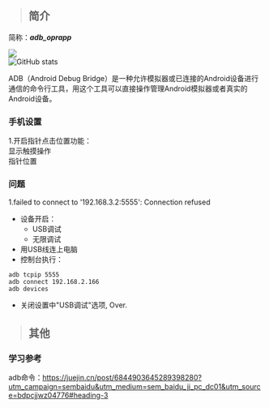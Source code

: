 > ## 简介

简称：**_adb_oprapp_**  

![](https://img.shields.io/badge/Development%20Language-Python-FF0000)  
![GitHub stats](https://github-readme-stats.vercel.app/api?username=GIS90&theme=highcontrast&show_icons=true&hide=contribs,prs&count_private=true)

ADB（Android Debug Bridge）是一种允许模拟器或已连接的Android设备进行通信的命令行工具，用这个工具可以直接操作管理Android模拟器或者真实的Android设备。


### 手机设置

1.开启指针点击位置功能：  
显示触摸操作  
指针位置


### 问题
1.failed to connect to '192.168.3.2:5555': Connection refused
- 设备开启：
  - USB调试
  - 无限调试
- 用USB线连上电脑
- 控制台执行：
```
adb tcpip 5555
adb connect 192.168.2.166
adb devices
```
- 关闭设置中"USB调试"选项, Over.

> ## 其他

### 学习参考
adb命令：https://juejin.cn/post/6844903645289398280?utm_campaign=sembaidu&utm_medium=sem_baidu_jj_pc_dc01&utm_source=bdpcjjwz04776#heading-3